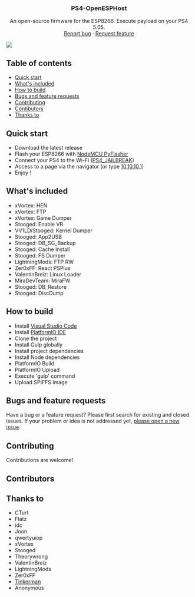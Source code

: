<p align="center">
  <h3 align="center">PS4-OpenESPHost</h3>

  <p align="center">
    An open-source firmware for the ESP8266. Execute payload on your PS4 5.05.
    <br>
    <a href="https://github.com/baptistecdr/PS4-OpenESPHost/issues/new">Report bug</a>
    ·
    <a href="https://github.com/baptistecdr/PS4-OpenESPHost/new">Request feature</a>
  </p>
  <img src="https://i.snag.gy/NmokAf.jpg"/>
</p>

## Table of contents

- [Quick start](#quick-start)
- [What's included](#whats-included)
- [How to build](#how-to-build)
- [Bugs and feature requests](#bugs-and-feature-requests)
- [Contributing](#contributing)
- [Contibutors](#contributors)
- [Thanks to](#thanks-to)

## Quick start
- Download the latest release
- Flash your ESP8266 with [NodeMCU PyFlasher](https://github.com/marcelstoer/nodemcu-pyflasher/releases)
- Connect your PS4 to the Wi-Fi ([PS4_JAILBREAK](https://github.com/baptistecdr/PS4-OpenESPHost/blob/1c338694e28d1f92cd61d42bff66cbf41c0d737f/www/settings.json#L2))
- Access to a page via the navigator (or type [10.10.10.1](https://github.com/baptistecdr/PS4-OpenESPHost/blob/1c338694e28d1f92cd61d42bff66cbf41c0d737f/www/settings.json#L4))
- Enjoy !

## What's included

- xVortex: HEN
- xVortex: FTP
- xVortex: Game Dumper
- Stooged: Enable VR
- VV1LD/Stooged: Kernel Dumper
- Stooged: App2USB
- Stooged: DB_SG_Backup
- Stooged: Cache Install
- Stooged: FS Dumper
- LightningMods: FTP RW
- Zer0xFF: React PSPlus
- ValentinBreiz: Linux Loader
- MiraDevTeam: MiraFW
- Stooged: DB_Restore
- Stooged: DiscDump

## How to build

- Install [Visual Studio Code](https://code.visualstudio.com)
- Install [PlatformIO IDE](https://platformio.org)
- Clone the project
- Install Gulp globally
- Install project dependencies
- Install Node dependencies
- PlatformIO Build
- PlatformIO Upload
- Execute 'gulp' command
- Upload SPIFFS image

## Bugs and feature requests

Have a bug or a feature request? Please first search for existing and closed issues. If your problem or idea is not addressed yet, [please open a new issue](https://github.com/baptistecdr/PS4-OpenESPHost/issues/new).

## Contributing

Contributions are welcome!

## Contributors

## Thanks to

- CTurt
- Flatz
- idc
- Joon
- qwertyuiop
- xVortex
- Stooged
- Theorywrong
- ValentinBreiz
- LightningMods
- Zer0xFF
- [Tinkerman](http://tinkerman.cat/optimizing-files-for-spiffs-with-gulp/)
- Anonymous
